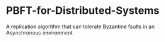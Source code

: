 # PBFT-for-Distributed-Systems
A replication algorithm that can tolerate Byzantine faults in an Asynchronous environment
